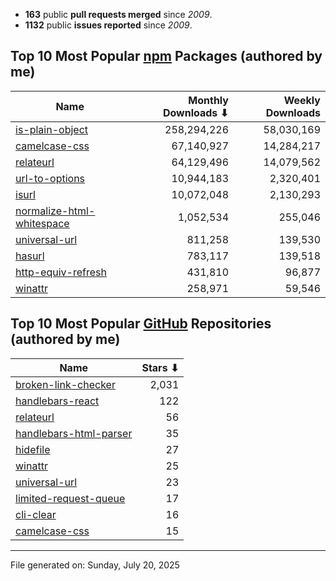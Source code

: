 - **163** public **pull requests merged** since *2009*.
- **1132** public **issues reported** since *2009*.

## Top 10 Most Popular [npm](https://npmjs.com) Packages (authored by me)

| Name | Monthly Downloads ⬇ | Weekly Downloads |
| ---- | -------------------: | ---------------: |
| [is-plain-object](https://www.npmjs.com/package/is-plain-object) | 258,294,226 | 58,030,169 |
| [camelcase-css](https://www.npmjs.com/package/camelcase-css) | 67,140,927 | 14,284,217 |
| [relateurl](https://www.npmjs.com/package/relateurl) | 64,129,496 | 14,079,562 |
| [url-to-options](https://www.npmjs.com/package/url-to-options) | 10,944,183 | 2,320,401 |
| [isurl](https://www.npmjs.com/package/isurl) | 10,072,048 | 2,130,293 |
| [normalize-html-whitespace](https://www.npmjs.com/package/normalize-html-whitespace) | 1,052,534 | 255,046 |
| [universal-url](https://www.npmjs.com/package/universal-url) | 811,258 | 139,530 |
| [hasurl](https://www.npmjs.com/package/hasurl) | 783,117 | 139,518 |
| [http-equiv-refresh](https://www.npmjs.com/package/http-equiv-refresh) | 431,810 | 96,877 |
| [winattr](https://www.npmjs.com/package/winattr) | 258,971 | 59,546 |

## Top 10 Most Popular [GitHub](https://github.com) Repositories (authored by me)

| Name | Stars ⬇ |
| ---- | -------: |
| [broken-link-checker](https://github.com/stevenvachon/broken-link-checker) | 2,031 |
| [handlebars-react](https://github.com/stevenvachon/handlebars-react) | 122 |
| [relateurl](https://github.com/stevenvachon/relateurl) | 56 |
| [handlebars-html-parser](https://github.com/stevenvachon/handlebars-html-parser) | 35 |
| [hidefile](https://github.com/stevenvachon/hidefile) | 27 |
| [winattr](https://github.com/stevenvachon/winattr) | 25 |
| [universal-url](https://github.com/stevenvachon/universal-url) | 23 |
| [limited-request-queue](https://github.com/stevenvachon/limited-request-queue) | 17 |
| [cli-clear](https://github.com/stevenvachon/cli-clear) | 16 |
| [camelcase-css](https://github.com/stevenvachon/camelcase-css) | 15 |

---
File generated on: Sunday, July 20, 2025